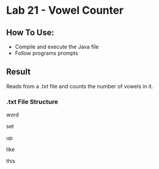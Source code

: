# Lab 21 - Vowel Counter

## How To Use:
- Compile and execute the Java file
- Follow programs prompts

## Result
Reads from a .txt file and counts the number of vowels in it.

### .txt File Structure
word

set

up

like

this
